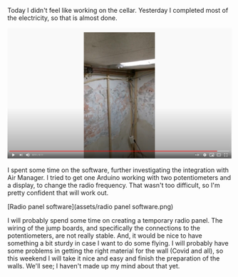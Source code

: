 Today I didn't feel like working on the cellar. Yesterday I completed most of the electricity, so that is almost done.

[![Electricity](assets/Electricity.png)](https://youtu.be/Iog_6I5dCxw)

I spent some time on the software, further investigating the integration with Air Manager. I tried to get one Arduino working with two potentiometers and a display, to change the radio frequency. That wasn't too difficult, so I'm pretty confident that will work out.

[Radio panel software](assets/radio panel software.png)

I will probably spend some time on creating a temporary radio panel. The wiring of the jump boards, and specifically the connections to the potentiometers, are not really stable. And, it would be nice to have something a bit sturdy in case I want to do some flying. I will probably have some problems in getting the right material for the wall (Covid and all), so this weekend I will take it nice and easy and finish the preparation of the walls. We'll see; I haven't made up my mind about that yet.